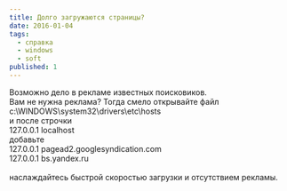 ```yaml
---
title: Долго загружаются страницы?
date: 2016-01-04
tags:
  - справка
  - windows
  - soft
published: 1
---
```


Возможно дело в рекламе известных поисковиков.<br>
Вам не нужна реклама? Тогда смело открывайте файл<br>
c:\WINDOWS\system32\drivers\etc\hosts<br>
и после строчки<br>
127.0.0.1   localhost<br>
добавьте<br>
127.0.0.1  pagead2.googlesyndication.com<br>
127.0.0.1  bs.yandex.ru<br>
<br>
наслаждайтесь быстрой скоростью загрузки и отсутствием рекламы.